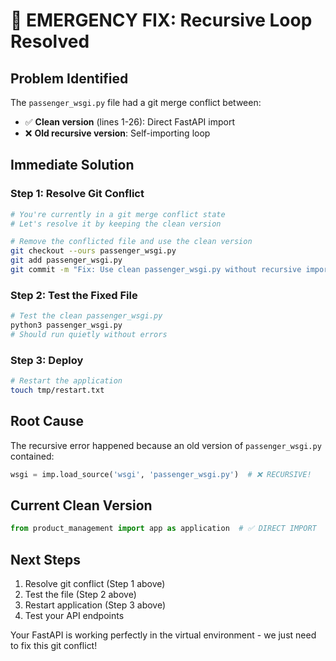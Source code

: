 # 🚨 EMERGENCY FIX: Recursive Loop Resolved

## Problem Identified
The `passenger_wsgi.py` file had a git merge conflict between:
- ✅ **Clean version** (lines 1-26): Direct FastAPI import
- ❌ **Old recursive version**: Self-importing loop

## Immediate Solution

### Step 1: Resolve Git Conflict
```bash
# You're currently in a git merge conflict state
# Let's resolve it by keeping the clean version

# Remove the conflicted file and use the clean version
git checkout --ours passenger_wsgi.py
git add passenger_wsgi.py
git commit -m "Fix: Use clean passenger_wsgi.py without recursive imports"
```

### Step 2: Test the Fixed File
```bash
# Test the clean passenger_wsgi.py
python3 passenger_wsgi.py
# Should run quietly without errors
```

### Step 3: Deploy
```bash
# Restart the application
touch tmp/restart.txt
```

## Root Cause
The recursive error happened because an old version of `passenger_wsgi.py` contained:
```python
wsgi = imp.load_source('wsgi', 'passenger_wsgi.py')  # ❌ RECURSIVE!
```

## Current Clean Version
```python
from product_management import app as application  # ✅ DIRECT IMPORT
```

## Next Steps
1. Resolve git conflict (Step 1 above)
2. Test the file (Step 2 above)  
3. Restart application (Step 3 above)
4. Test your API endpoints

Your FastAPI is working perfectly in the virtual environment - we just need to fix this git conflict!